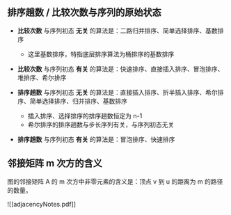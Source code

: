 ## 排序趟数 / 比较次数与序列的原始状态

- **比较次数** 与序列初态 **无关** 的算法是：二路归并排序、简单选择排序、基数排序
	- 这里基数排序，特指底层排序算法为桶排序的基数排序
- **比较次数** 与序列初态 **有关** 的算法是：快速排序、直接插入排序、冒泡排序、堆排序、希尔排序

- **排序趟数** 与序列初态 **无关** 的算法是：直接插入排序、折半插入排序、希尔排序、简单选择排序、归并排序、基数排序
	- 插入排序、选择排序的排序趟数恒定为 n-1
	- 希尔排序的排序趟数与步长序列有关，与序列初态无关
- **排序趟数** 与序列初态 **有关** 的算法是：冒泡排序、快速排序

## 邻接矩阵 m 次方的含义

图的邻接矩阵 A 的 m 次方中非零元素的含义是：顶点 v 到 u 的距离为 m 的路径的数量。

![[adjacencyNotes.pdf]]